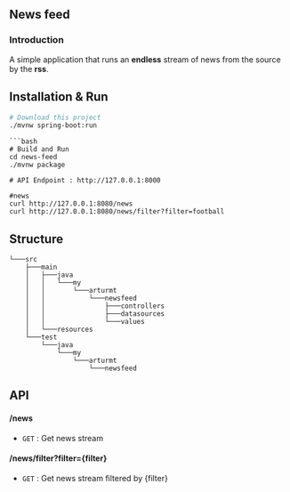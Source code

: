 ## News feed


### Introduction

A simple application that runs an **endless** stream of news from the source by the **rss**. 

## Installation & Run
```bash
# Download this project
./mvnw spring-boot:run
```

```
```bash
# Build and Run
cd news-feed
./mvnw package 

# API Endpoint : http://127.0.0.1:8000

#news
curl http://127.0.0.1:8080/news
curl http://127.0.0.1:8080/news/filter?filter=football
```

## Structure
```
└───src
    ├───main
    │   ├───java
    │   │   └───my
    │   │       └───arturmt
    │   │           └───newsfeed
    │   │               ├───controllers
    │   │               ├───datasources
    │   │               └───values
    │   └───resources
    └───test
        └───java
            └───my
                └───arturmt
                    └───newsfeed
```

## API

#### /news
* `GET` : Get news stream

#### /news/filter?filter={filter}
* `GET` : Get news stream filtered by {filter}